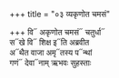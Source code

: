 +++
title = "०३ व्यकृणोत चमसं"

+++
वि᳓ अकृणोत चमसं᳓ चतुर्धा᳓  
स᳓खे वि᳓ शिक्ष इ᳓ति अब्रवीत  
अ᳓थैत वाजा अमृ᳓तस्य प᳓न्थां  
गणं᳓ देवा᳓नाम् ऋभवः सुहस्ताः